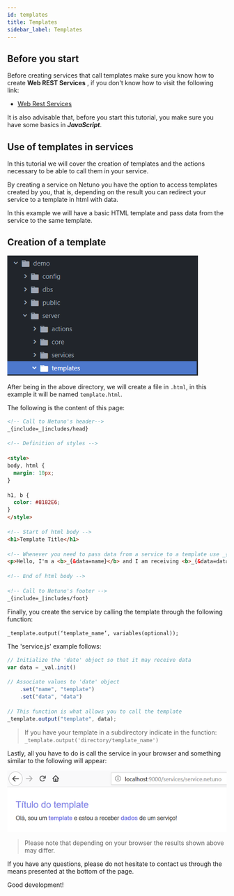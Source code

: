```yaml
---
id: templates
title: Templates
sidebar_label: Templates
---
```


## Before you start
Before creating services that call templates make sure you know how to create **Web REST Services** , if you don't know how to visit the following link:

* [Web Rest Services](../explore/services.md)

It is also advisable that, before you start this tutorial, you make sure you have some basics in _**JavaScript**_.

## Use of templates in services

In this tutorial we will cover the creation of templates and the actions necessary to be able to call them in your service.

By creating a service on Netuno you have the option to access templates created by you, that is, depending on the result you can redirect your service to a template in html with data.

In this example we will have a basic HTML template and pass data from the service to the same template.

## Creation of a template

![templates1.png](/docs/assets/templates1.png)

After being in the above directory, we will create a file in `.html`, in this example it will be named `template.html`.

The following is the content of this page:

```html
<!-- Call to Netuno's header-->
_{include=_|includes/head}

<!-- Definition of styles -->

<style>
body, html {
  margin: 10px;
}

h1, b {
  color: #8182E6;
}
</style>

<!-- Start of html body -->
<h1>Template Title</h1>

<!-- Whenever you need to pass data from a service to a template use _{&variable} -->
<p>Hello, I'm a <b>_{&data=name}</b> and I am receiving <b>_{&data=data}</b> from a service!</p>

<!-- End of html body -->

<!-- Call to Netuno's footer -->
_{include=_|includes/foot}
```

Finally, you create the service by calling the template through the following function:

`_template.output(‘template_name’, variables(optional));`

The 'service.js' example follows:

```javascript
// Initialize the 'date' object so that it may receive data
var data = _val.init()
    
// Associate values to 'date' object
    .set("name", "template")
    .set("data", "data")

// This function is what allows you to call the template
_template.output("template", data);
```

> If you have your template in a subdirectory indicate in the function: `_template.output('directory/template_name')`

Lastly, all you have to do is call the service in your browser and something similar to the following will appear:

![templates2.png](/docs/assets/templates2.png)

> Please note that depending on your browser the results shown above may differ.

If you have any questions, please do not hesitate to contact us through the means presented at the bottom of the page.

Good development!
